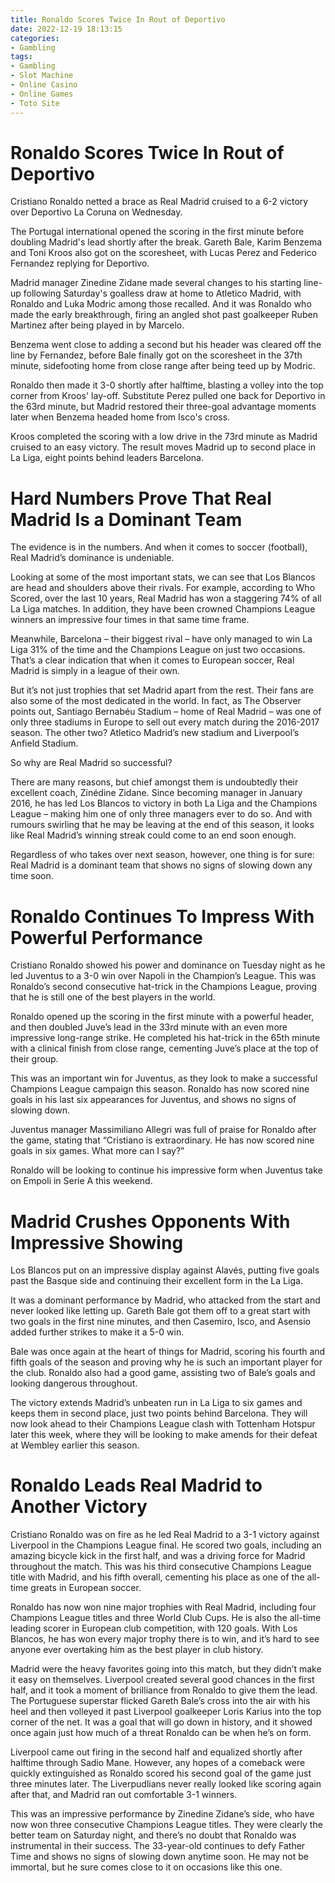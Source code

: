 ```yaml
---
title: Ronaldo Scores Twice In Rout of Deportivo
date: 2022-12-19 18:13:15
categories:
- Gambling
tags:
- Gambling
- Slot Machine
- Online Casino
- Online Games
- Toto Site
---
```



#  Ronaldo Scores Twice In Rout of Deportivo

Cristiano Ronaldo netted a brace as Real Madrid cruised to a 6-2 victory over Deportivo La Coruna on Wednesday.

The Portugal international opened the scoring in the first minute before doubling Madrid's lead shortly after the break. Gareth Bale, Karim Benzema and Toni Kroos also got on the scoresheet, with Lucas Perez and Federico Fernandez replying for Deportivo.

Madrid manager Zinedine Zidane made several changes to his starting line-up following Saturday's goalless draw at home to Atletico Madrid, with Ronaldo and Luka Modric among those recalled. And it was Ronaldo who made the early breakthrough, firing an angled shot past goalkeeper Ruben Martinez after being played in by Marcelo.

Benzema went close to adding a second but his header was cleared off the line by Fernandez, before Bale finally got on the scoresheet in the 37th minute, sidefooting home from close range after being teed up by Modric.

Ronaldo then made it 3-0 shortly after halftime, blasting a volley into the top corner from Kroos' lay-off. Substitute Perez pulled one back for Deportivo in the 63rd minute, but Madrid restored their three-goal advantage moments later when Benzema headed home from Isco's cross.

Kroos completed the scoring with a low drive in the 73rd minute as Madrid cruised to an easy victory. The result moves Madrid up to second place in La Liga, eight points behind leaders Barcelona.

#  Hard Numbers Prove That Real Madrid Is a Dominant Team

The evidence is in the numbers. And when it comes to soccer (football), Real Madrid’s dominance is undeniable.

Looking at some of the most important stats, we can see that Los Blancos are head and shoulders above their rivals. For example, according to Who Scored, over the last 10 years, Real Madrid has won a staggering 74% of all La Liga matches. In addition, they have been crowned Champions League winners an impressive four times in that same time frame.

Meanwhile, Barcelona – their biggest rival – have only managed to win La Liga 31% of the time and the Champions League on just two occasions. That’s a clear indication that when it comes to European soccer, Real Madrid is simply in a league of their own.

But it’s not just trophies that set Madrid apart from the rest. Their fans are also some of the most dedicated in the world. In fact, as The Observer points out, Santiago Bernabéu Stadium – home of Real Madrid – was one of only three stadiums in Europe to sell out every match during the 2016-2017 season. The other two? Atletico Madrid’s new stadium and Liverpool’s Anfield Stadium.

So why are Real Madrid so successful?

There are many reasons, but chief amongst them is undoubtedly their excellent coach, Zinédine Zidane. Since becoming manager in January 2016, he has led Los Blancos to victory in both La Liga and the Champions League – making him one of only three managers ever to do so. And with rumours swirling that he may be leaving at the end of this season, it looks like Real Madrid’s winning streak could come to an end soon enough.

Regardless of who takes over next season, however, one thing is for sure: Real Madrid is a dominant team that shows no signs of slowing down any time soon.

#  Ronaldo Continues To Impress With Powerful Performance

Cristiano Ronaldo showed his power and dominance on Tuesday night as he led Juventus to a 3-0 win over Napoli in the Champion’s League. This was Ronaldo’s second consecutive hat-trick in the Champions League, proving that he is still one of the best players in the world.

Ronaldo opened up the scoring in the first minute with a powerful header, and then doubled Juve’s lead in the 33rd minute with an even more impressive long-range strike. He completed his hat-trick in the 65th minute with a clinical finish from close range, cementing Juve’s place at the top of their group.

This was an important win for Juventus, as they look to make a successful Champions League campaign this season. Ronaldo has now scored nine goals in his last six appearances for Juventus, and shows no signs of slowing down.

Juventus manager Massimiliano Allegri was full of praise for Ronaldo after the game, stating that “Cristiano is extraordinary. He has now scored nine goals in six games. What more can I say?”

Ronaldo will be looking to continue his impressive form when Juventus take on Empoli in Serie A this weekend.

#  Madrid Crushes Opponents With Impressive Showing

Los Blancos put on an impressive display against Alavés, putting five goals past the Basque side and continuing their excellent form in the La Liga.

It was a dominant performance by Madrid, who attacked from the start and never looked like letting up. Gareth Bale got them off to a great start with two goals in the first nine minutes, and then Casemiro, Isco, and Asensio added further strikes to make it a 5-0 win.

Bale was once again at the heart of things for Madrid, scoring his fourth and fifth goals of the season and proving why he is such an important player for the club. Ronaldo also had a good game, assisting two of Bale’s goals and looking dangerous throughout.

The victory extends Madrid’s unbeaten run in La Liga to six games and keeps them in second place, just two points behind Barcelona. They will now look ahead to their Champions League clash with Tottenham Hotspur later this week, where they will be looking to make amends for their defeat at Wembley earlier this season.

#  Ronaldo Leads Real Madrid to Another Victory

Cristiano Ronaldo was on fire as he led Real Madrid to a 3-1 victory against Liverpool in the Champions League final. He scored two goals, including an amazing bicycle kick in the first half, and was a driving force for Madrid throughout the match. This was his third consecutive Champions League title with Madrid, and his fifth overall, cementing his place as one of the all-time greats in European soccer.

Ronaldo has now won nine major trophies with Real Madrid, including four Champions League titles and three World Club Cups. He is also the all-time leading scorer in European club competition, with 120 goals. With Los Blancos, he has won every major trophy there is to win, and it’s hard to see anyone ever overtaking him as the best player in club history.

Madrid were the heavy favorites going into this match, but they didn’t make it easy on themselves. Liverpool created several good chances in the first half, and it took a moment of brilliance from Ronaldo to give them the lead. The Portuguese superstar flicked Gareth Bale’s cross into the air with his heel and then volleyed it past Liverpool goalkeeper Loris Karius into the top corner of the net. It was a goal that will go down in history, and it showed once again just how much of a threat Ronaldo can be when he’s on form.

Liverpool came out firing in the second half and equalized shortly after halftime through Sadio Mane. However, any hopes of a comeback were quickly extinguished as Ronaldo scored his second goal of the game just three minutes later. The Liverpudlians never really looked like scoring again after that, and Madrid ran out comfortable 3-1 winners.

This was an impressive performance by Zinedine Zidane’s side, who have now won three consecutive Champions League titles. They were clearly the better team on Saturday night, and there’s no doubt that Ronaldo was instrumental in their success. The 33-year-old continues to defy Father Time and shows no signs of slowing down anytime soon. He may not be immortal, but he sure comes close to it on occasions like this one.